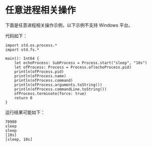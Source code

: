 # 任意进程相关操作

下面是任意进程相关操作示例，以下示例不支持 Windows 平台。

代码如下：

<!-- verify -->

```cangjie
import std.os.process.*
import std.fs.*

main(): Int64 {
    let echoProcess: SubProcess = Process.start("sleep", "10s")
    let ofProcess: Process = Process.of(echoProcess.pid)
    println(ofProcess.pid)
    println(ofProcess.name)
    println(ofProcess.command)
    println(ofProcess.arguments.toString())
    println(ofProcess.commandLine.toString())
    ofProcess.terminate(force: true)
    return 0
}
```

运行结果可能如下：

```text
78980
sleep
sleep
[10s]
[sleep, 10s]
```
